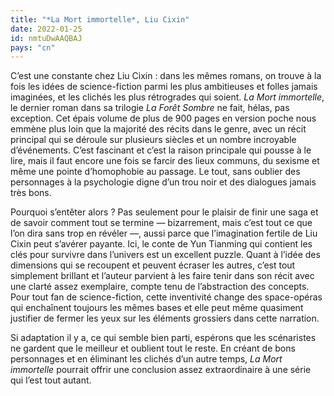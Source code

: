 ```yaml
---
title: "*La Mort immortelle*, Liu Cixin"
date: 2022-01-25
id: nmtuDwAAQBAJ
pays: "cn"
---
```


C’est une constante chez Liu Cixin : dans les mêmes romans, on trouve à la fois les idées de science-fiction parmi les plus ambitieuses et folles jamais imaginées, et les clichés les plus rétrogrades qui soient. *La Mort immortelle*, le dernier roman dans sa trilogie *La Forêt Sombre* ne fait, hélas, pas exception. Cet épais volume de plus de 900 pages en version poche nous emmène plus loin que la majorité des récits dans le genre, avec un récit principal qui se déroule sur plusieurs siècles et un nombre incroyable d’événements.  C’est fascinant et c’est la raison principale qui pousse à le lire, mais il faut encore une fois se farcir des lieux communs, du sexisme et même une pointe d’homophobie au passage. Le tout, sans oublier des personnages à la psychologie digne d’un trou noir et des dialogues jamais très bons.

Pourquoi s’entêter alors ? Pas seulement pour le plaisir de finir une saga et de savoir comment tout se termine — bizarrement, mais c’est tout ce que l’on dira sans trop en révéler —, aussi parce que l’imagination fertile de Liu Cixin peut s’avérer payante. Ici, le conte de Yun Tianming qui contient les clés pour survivre dans l’univers est un excellent puzzle. Quant à l’idée des dimensions qui se recoupent et peuvent écraser les autres, c’est tout simplement brillant et l’auteur parvient à les faire tenir dans son récit avec une clarté assez exemplaire, compte tenu de l’abstraction des concepts. Pour tout fan de science-fiction, cette inventivité change des space-opéras qui enchaînent toujours les mêmes bases et elle peut même quasiment justifier de fermer les yeux sur les éléments grossiers dans cette narration. 

Si adaptation il y a, ce qui semble bien parti, espérons que les scénaristes ne gardent que le meilleur et oublient tout le reste. En créant de bons personnages et en éliminant les clichés d’un autre temps, *La Mort immortelle* pourrait offrir une conclusion assez extraordinaire à une série qui l’est tout autant. 

